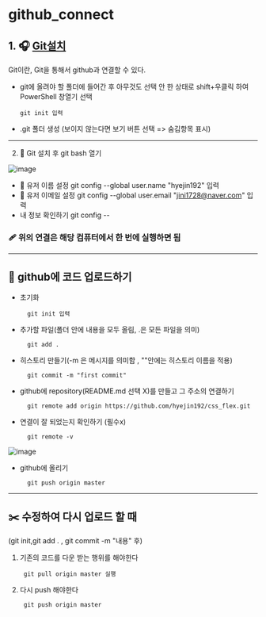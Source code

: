 # github_connect


## 1. 🎧 [Git설치](https://git-scm.com/download/win)
Git이란, Git을 통해서 github과 연결할 수 있다.
- git에 올려야 할 폴더에 들어간 후 아무것도 선택 안 한 상태로 shift+우클릭 하여 PowerShell 창열기 선택
        
      git init 입력
- .git 폴더 생성 (보이지 않는다면 보기 버튼 선택 => 숨김항목 표시)
- ---------------------
2. 🍰 Git 설치 후 git bash 열기

![image](https://user-images.githubusercontent.com/129017064/235417884-d534f35f-bd68-46fa-9628-250c06c43121.png)
* 📛 유저 이름 설정
        git config --global  user.name "hyejin192" 입력
* 📧 유저 이메일 설정
        git config --global user.email "jini1728@naver.com" 입력
* 내 정보 확인하기
        git config --

### 🩹 위의 연결은 해당 컴퓨터에서 한 번에 실행하면 됨
------------------------------------------

## 🎱 github에 코드 업로드하기
- 초기화

        git init 입력
        
- 추가할 파일(폴더 안에 내용을 모두 올림,  .은 모든 파일을 의미)
        
        git add .
        
- 히스토리 만들기(-m 은 메시지를 의미함 , ""안에는 히스토리 이름을 적용)  
        
        git commit -m "first commit"
        
- github에 repository(README.md 선택 X)를 만들고 그 주소의 연결하기
        
        git remote add origin https://github.com/hyejin192/css_flex.git
        
- 연결이 잘 되었는지 확인하기 (필수x)

        git remote -v
        
![image](https://user-images.githubusercontent.com/129017064/235423114-2dcf82d6-157a-4101-b643-38aafb60640b.png)
- github에 올리기

        git push origin master

  
--------------------------------------------------------------
## ✂️ 수정하여 다시 업로드 할 때 
(git init,git add . , git commit -m "내용" 후)
1. 기존의 코드를 다운 받는 행위를 해야한다
 
        git pull origin master 실행
        
2. 다시 push 해야한다

        git push origin master      
   
